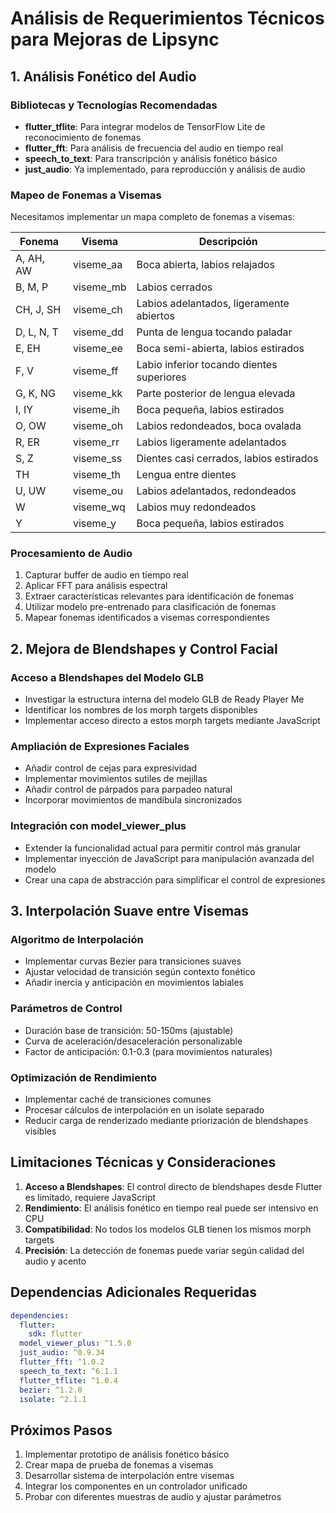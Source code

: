 # Análisis de Requerimientos Técnicos para Mejoras de Lipsync

## 1. Análisis Fonético del Audio

### Bibliotecas y Tecnologías Recomendadas
- **flutter_tflite**: Para integrar modelos de TensorFlow Lite de reconocimiento de fonemas
- **flutter_fft**: Para análisis de frecuencia del audio en tiempo real
- **speech_to_text**: Para transcripción y análisis fonético básico
- **just_audio**: Ya implementado, para reproducción y análisis de audio

### Mapeo de Fonemas a Visemas
Necesitamos implementar un mapa completo de fonemas a visemas:

| Fonema | Visema | Descripción |
|--------|--------|-------------|
| A, AH, AW | viseme_aa | Boca abierta, labios relajados |
| B, M, P | viseme_mb | Labios cerrados |
| CH, J, SH | viseme_ch | Labios adelantados, ligeramente abiertos |
| D, L, N, T | viseme_dd | Punta de lengua tocando paladar |
| E, EH | viseme_ee | Boca semi-abierta, labios estirados |
| F, V | viseme_ff | Labio inferior tocando dientes superiores |
| G, K, NG | viseme_kk | Parte posterior de lengua elevada |
| I, IY | viseme_ih | Boca pequeña, labios estirados |
| O, OW | viseme_oh | Labios redondeados, boca ovalada |
| R, ER | viseme_rr | Labios ligeramente adelantados |
| S, Z | viseme_ss | Dientes casi cerrados, labios estirados |
| TH | viseme_th | Lengua entre dientes |
| U, UW | viseme_ou | Labios adelantados, redondeados |
| W | viseme_wq | Labios muy redondeados |
| Y | viseme_y | Boca pequeña, labios estirados |

### Procesamiento de Audio
1. Capturar buffer de audio en tiempo real
2. Aplicar FFT para análisis espectral
3. Extraer características relevantes para identificación de fonemas
4. Utilizar modelo pre-entrenado para clasificación de fonemas
5. Mapear fonemas identificados a visemas correspondientes

## 2. Mejora de Blendshapes y Control Facial

### Acceso a Blendshapes del Modelo GLB
- Investigar la estructura interna del modelo GLB de Ready Player Me
- Identificar los nombres de los morph targets disponibles
- Implementar acceso directo a estos morph targets mediante JavaScript

### Ampliación de Expresiones Faciales
- Añadir control de cejas para expresividad
- Implementar movimientos sutiles de mejillas
- Añadir control de párpados para parpadeo natural
- Incorporar movimientos de mandíbula sincronizados

### Integración con model_viewer_plus
- Extender la funcionalidad actual para permitir control más granular
- Implementar inyección de JavaScript para manipulación avanzada del modelo
- Crear una capa de abstracción para simplificar el control de expresiones

## 3. Interpolación Suave entre Visemas

### Algoritmo de Interpolación
- Implementar curvas Bezier para transiciones suaves
- Ajustar velocidad de transición según contexto fonético
- Añadir inercia y anticipación en movimientos labiales

### Parámetros de Control
- Duración base de transición: 50-150ms (ajustable)
- Curva de aceleración/desaceleración personalizable
- Factor de anticipación: 0.1-0.3 (para movimientos naturales)

### Optimización de Rendimiento
- Implementar caché de transiciones comunes
- Procesar cálculos de interpolación en un isolate separado
- Reducir carga de renderizado mediante priorización de blendshapes visibles

## Limitaciones Técnicas y Consideraciones

1. **Acceso a Blendshapes**: El control directo de blendshapes desde Flutter es limitado, requiere JavaScript
2. **Rendimiento**: El análisis fonético en tiempo real puede ser intensivo en CPU
3. **Compatibilidad**: No todos los modelos GLB tienen los mismos morph targets
4. **Precisión**: La detección de fonemas puede variar según calidad del audio y acento

## Dependencias Adicionales Requeridas

```yaml
dependencies:
  flutter:
    sdk: flutter
  model_viewer_plus: ^1.5.0
  just_audio: ^0.9.34
  flutter_fft: ^1.0.2
  speech_to_text: ^6.1.1
  flutter_tflite: ^1.0.4
  bezier: ^1.2.0
  isolate: ^2.1.1
```

## Próximos Pasos

1. Implementar prototipo de análisis fonético básico
2. Crear mapa de prueba de fonemas a visemas
3. Desarrollar sistema de interpolación entre visemas
4. Integrar los componentes en un controlador unificado
5. Probar con diferentes muestras de audio y ajustar parámetros
